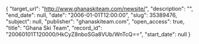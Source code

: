 {
  "target_url": "http://www.ghanaskiteam.com/newsite/", 
  "description": "", 
  "end_date": null, 
  "date": "2006-01-01T12:00:00", 
  "slug": 35389476, 
  "subject": null, 
  "publisher": "ghanaskiteam.com", 
  "open_access": true, 
  "title": "Ghana Ski Team", 
  "record_id": "20060101T120000/HkCyZ8nboSGa8VUb/WnTcQ==", 
  "start_date": null
}

